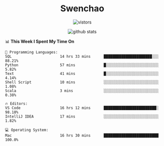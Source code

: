 <h1 align="center">Swenchao</h3>

<p align="center">
  <img src="https://visitor-badge.glitch.me/badge?page_id=Swenchao" alt="vistors" />
</p>

<p align="center">
  <img src="https://github-readme-stats.vercel.app/api?username=Swenchao&count_private=true&show_icons=true&theme=vue-dark&hide_title=true" alt="github stats" />
</p>

<!--START_SECTION:waka-->
📊 **This Week I Spent My Time On** 

```text
💬 Programming Languages: 
SQL                      14 hrs 33 mins      ██████████████████████░░░   88.21% 
Python                   57 mins             █░░░░░░░░░░░░░░░░░░░░░░░░   5.82% 
Text                     41 mins             █░░░░░░░░░░░░░░░░░░░░░░░░   4.14% 
Shell Script             10 mins             ░░░░░░░░░░░░░░░░░░░░░░░░░   1.08% 
Scala                    3 mins              ░░░░░░░░░░░░░░░░░░░░░░░░░   0.38%

🔥 Editors: 
VS Code                  16 hrs 12 mins      ████████████████████████░   98.18% 
IntelliJ IDEA            17 mins             ░░░░░░░░░░░░░░░░░░░░░░░░░   1.82%

💻 Operating System: 
Mac                      16 hrs 30 mins      █████████████████████████   100.0%

```


<!--END_SECTION:waka-->
